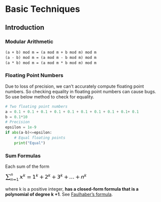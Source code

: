 # Basic Techniques

## Introduction

### Modular Arithmetic

```markdown
(a + b) mod m = (a mod m + b mod m) mod m
(a - b) mod m = (a mod m - b mod m) mod m
(a * b) mod m = (a mod m * b mod m) mod m
```

### Floating Point Numbers

Due to loss of precision, we can't accurately compute floating point numbers. So checking equality in floating point numbers can cause bugs. So use below method to check for equality.

```python
# Two floating point numbers
a = 0.1 + 0.1 + 0.1 + 0.1 + 0.1 + 0.1 + 0.1 + 0.1 + 0.1+ 0.1
b = 0.1*10
# Precision
epsilon = 1e-9
if abs(a-b)<=epsilon:
    # Equal floating points
    print("Equal")
```

### Sum Formulas

Each sum of the form 

![Sum ](README/basic.png)

where k is a positive integer, **has a closed-form formula that is a polynomial of degree k +1**. See [Faulhaber’s formula](https://en.wikipedia.org/wiki/Faulhaber%27s_formula).

